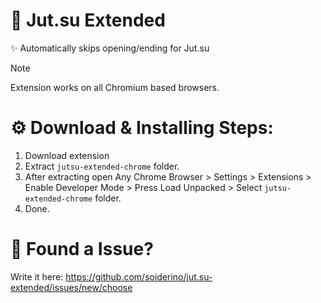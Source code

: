 # 🐸 Jut.su Extended
✨ Automatically skips opening/ending for Jut.su <br>

> [!NOTE]
> Extension works on all Chromium based browsers.


# ⚙️ Download & Installing Steps: <br>

1. Download extension
2. Extract `jutsu-extended-chrome` folder.
3. After extracting open Any Chrome Browser > Settings > Extensions > Enable Developer Mode > Press Load Unpacked > Select `jutsu-extended-chrome` folder.
4. Done.

# 🐛 Found a Issue?
Write it here: https://github.com/soiderino/jut.su-extended/issues/new/choose
